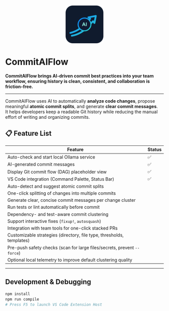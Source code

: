 <p align="center">
  <img src="images/commitaiflow-icon-scaled-256.png" alt="CommitAIFlow Logo" width="120"/>
</p>

# CommitAIFlow

**CommitAIFlow brings AI-driven commit best practices into your team workflow, ensuring history is clean, consistent, and collaboration is friction-free.**

---

CommitAIFlow uses AI to automatically **analyze code changes**, propose meaningful **atomic commit splits**, and generate **clear commit messages**.  
It helps developers keep a readable Git history while reducing the manual effort of writing and organizing commits.

## 📋 Feature List

| Feature | Status |
|---------|--------|
| Auto-check and start local Ollama service | ✅ |
| AI-generated commit messages | ✅ |
| Display Git commit flow (DAG) placeholder view | ✅ |
| VS Code integration (Command Palette, Status Bar) | ✅ |
| Auto-detect and suggest atomic commit splits |  |
| One-click splitting of changes into multiple commits |  |
| Generate clear, concise commit messages per change cluster |  |
| Run tests or lint automatically before commit |  |
| Dependency- and test-aware commit clustering |  |
| Support interactive fixes (`fixup!`, `autosquash`) |  |
| Integration with team tools for one-click stacked PRs |  |
| Customizable strategies (directory, file type, thresholds, templates) |  |
| Pre-push safety checks (scan for large files/secrets, prevent `--force`) |  |
| Optional local telemetry to improve default clustering quality |  |

---

## Development & Debugging

```bash
npm install
npm run compile
# Press F5 to launch VS Code Extension Host